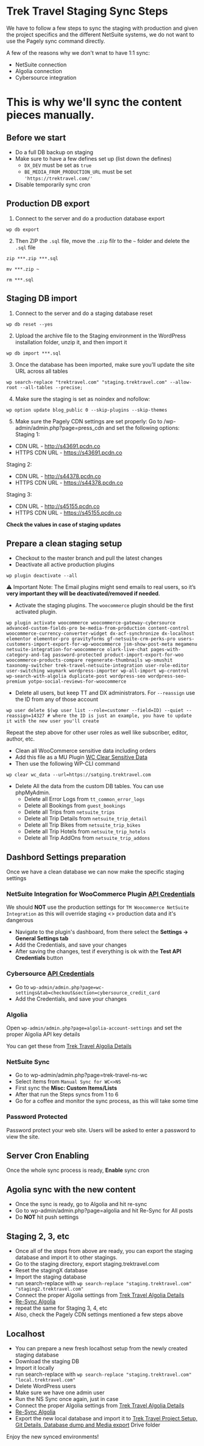 # Trek Travel Staging Sync Steps
We have to follow a few steps to sync the staging with production and given the project specifics and the different NetSuite systems, we do not want to use the Pagely sync command directly.

A few of the reasons why we don't wnat to have 1:1 sync:
* NetSuite connection
* Algolia connection
* Cybersource integration

This is why we'll sync the content pieces manually.
===

## Before we start
* Do a full DB backup on staging
* Make sure to have a few defines set up (list down the defines)
  * `DX_DEV` must be set as `true`
  * `BE_MEDIA_FROM_PRODUCTION_URL` must be set `'https://trektravel.com/'`
* Disable temporarily sync cron

## Production DB export
1) Connect to the server and do a production database export
```
wp db export
```
2) Then ZIP the `.sql` file, move the `.zip` filr to the `~` folder and delete the `.sql` file
```
zip ***.zip ***.sql
```
```
mv ***.zip ~
```
```
rm ***.sql
```

## Staging DB import
1) Connect to the server and do a staging database reset
```
wp db reset --yes
```
2) Upload the archive file to the Staging environment in the WordPress installation folder, unzip it, and then import it
```
wp db import ***.sql
```
3) Once the database has been imported, make sure you’ll update the site URL across all tables
```
wp search-replace "trektravel.com" "staging.trektravel.com" --allow-root --all-tables --precise;
```

4) Make sure the staging is set as noindex and nofollow:
```
wp option update blog_public 0 --skip-plugins --skip-themes
```

5) Make sure the Pagely CDN settings are set properly:
Go to /wp-admin/admin.php?page=press_cdn and set the following options:
Staging 1:
* CDN URL - http://s43691.pcdn.co
* HTTPS CDN URL	- https://s43691.pcdn.co

Staging 2:
* CDN URL - http://s44378.pcdn.co
* HTTPS CDN URL	- https://s44378.pcdn.co

Staging 3:
* CDN URL - http://s45155.pcdn.co
* HTTPS CDN URL	- https://s45155.pcdn.co

**Check the values in case of staging updates**

## Prepare a clean staging setup
* Checkout to the master branch and pull the latest changes
* Deactivate all active production plugins

```
wp plugin deactivate --all
```
⚠️ Important Note: The Email plugins might send emails to real users, so it’s **very important they will be deactivated/removed if needed**.

* Activate the staging plugins. The `woocommerce` plugin should be the first activated plugin.
```
wp plugin activate woocommerce woocommerce-gateway-cybersource advanced-custom-fields-pro be-media-from-production content-control woocommerce-currency-converter-widget dx-acf-synchronize dx-localhost elementor elementor-pro gravityforms gf-netsuite-crm-perks-pro users-customers-import-export-for-wp-woocommerce jsm-show-post-meta megamenu netsuite-integration-for-woocommerce olark-live-chat pages-with-category-and-tag password-protected product-import-export-for-woo woocommerce-products-compare regenerate-thumbnails wp-smushit taxonomy-switcher trek-travel-netsuite-integration user-role-editor user-switching waymark wordpress-importer wp-all-import wp-crontrol wp-search-with-algolia duplicate-post wordpress-seo wordpress-seo-premium yotpo-social-reviews-for-woocommerce
```

* Delete all users, but keep TT and DX administrators. For `--reassign` use the ID from any of those account
```
wp user delete $(wp user list --role=customer --field=ID) --quiet --reassign=14327 # where the ID is just an example, you have to update it with the new user you'll create
```

Repeat the step above for other user roles as well like subscriber, editor, author, etc.
* Clean all WooCommerce sensitive data including orders
 * Add this file as a MU Plugin [WC Clear Sensitive Data](https://github.com/DevriX/devrix-cli/blob/main/wc-clear-sensitive-data.php)
 * Then use the following WP-CLI command
 ```
 wp clear wc_data --url=https://satging.trektravel.com
 ```
* Delete All the data from the custom DB tables. You can use phpMyAdmin.
  * Delete all Error Logs from `tt_common_error_logs`
  * Delete all Bookings from `guest_bookings`
  * Delete all Trips from `netsuite_trips`
  * Delete all Trip Details from `netsuite_trip_detail`
  * Delete all Trip Bikes from `netsuite_trip_bikes`
  * Delete all Trip Hotels from `netsuite_trip_hotels`
  * Delete all Trip AddOns from `netsuite_trip_addons`

## Dashbord Settings preparation
Once we have a clean database we can now make the specific staging settings

### NetSuite Integration for WooCommerce Plugin [API Credentials](https://app.asana.com/0/1205472772784381/1206055348045389/f)
We should **NOT** use the production settings for `TM Woocommerce NetSuite Integration` as this will override staging <> production data and it's dangerous
* Navigate to the plugin's dashboard, from there select the **Settings -> General Settings tab**
* Add the Credentials, and save your changes
* After saving the changes, test if everything is ok with the **Test API Credentials** button

### Cybersource [API Credentials](https://app.asana.com/0/1205472772784381/1208131302522106/f)
* Go to  `wp-admin/admin.php?page=wc-settings&tab=checkout&section=cybersource_credit_card`
* Add the Credentials, and save your changes

### Algolia
Open `wp-admin/admin.php?page=algolia-account-settings`
and set the proper Algolia API key details

You can get these from [Trek Travel Algolia Details](https://app.asana.com/0/1205472772784381/1206349252116376)

### NetSuite Sync
* Go to wp-admin/admin.php?page=trek-travel-ns-wc
* Select items from `Manual Sync for WC<>NS`
* First sync the **Misc: Custom Items/Lists**
* After that run the Steps syncs from 1 to 6
* Go for a coffee and monitor the sync process, as this will take some time

### Password Protected
Password protect your web site. Users will be asked to enter a password to view the site.

## Server Cron Enabling
Once the whole sync process is ready, **Enable** sync cron

## Agolia sync with the new content
* Once the sync is ready, go to Algolia and hit re-sync
* Go to wp-admin/admin.php?page=algolia and hit Re-Sync for All posts
* Do **NOT** hit push settings

## Staging 2, 3, etc
* Once all of the steps from above are ready, you can export the staging database and import it to other stagings.
* Go to the staging directory, export staging.trektravel.com
* Reset the stagingX database
* Import the staging database
* run search-replace with `wp search-replace "staging.trektravel.com" "staging2.trektravel.com"`
* Connect the proper Algolia settings from [Trek Travel Algolia Details](https://app.asana.com/0/1205472772784381/1206349252116376)
* [Re-Sync Algolia](#agolia-sync-with-the-new-content)
* repeat the same for Staging 3, 4, etc
* Also, check the Pagely CDN settings mentioned a few steps above

## Localhost
* You can prepare a new fresh localhost setup from the newly created staging database
* Download the staging DB
* Import it locally
* run search-replace with `wp search-replace "staging.trektravel.com" "local.trektravel.com"`
* Delete WordPress users
* Make sure we have one admin user
* Run the NS Sync once again, just in case
* Connect the proper Algolia settings from [Trek Travel Algolia Details](https://app.asana.com/0/1205472772784381/1206349252116376)
* [Re-Sync Algolia](#agolia-sync-with-the-new-content)
* Export the new local database and import it to [Trek Travel Project Setup, Git Details, Database dump and Media export](https://app.asana.com/0/1205472772784381/1205472808111993/f) Drive folder

Enjoy the new synced environments!